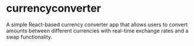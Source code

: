 # currencyconverter
A simple React-based currency converter app that allows users to convert amounts between different currencies with real-time exchange rates and a swap functionality.
